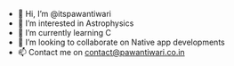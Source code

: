 - 👋 Hi, I’m @itspawantiwari
- 👀 I’m interested in Astrophysics
- 🌱 I’m currently learning C
- 💞️ I’m looking to collaborate on Native app developments
- 📫 Contact me on contact@pawantiwari.co.in

<!---
itspawantiwari/itspawantiwari is a ✨ special ✨ repository because its `README.md` (this file) appears on your GitHub profile.
You can click the Preview link to take a look at your changes.
--->
